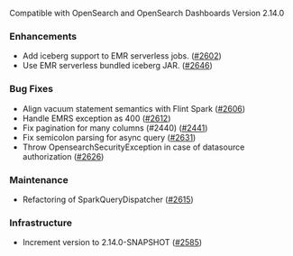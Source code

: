 Compatible with OpenSearch and OpenSearch Dashboards Version 2.14.0

### Enhancements
* Add iceberg support to EMR serverless jobs. ([#2602](https://github.com/opensearch-project/sql/pull/2602))
* Use EMR serverless bundled iceberg JAR. ([#2646](https://github.com/opensearch-project/sql/pull/2646))

### Bug Fixes
* Align vacuum statement semantics with Flint Spark ([#2606](https://github.com/opensearch-project/sql/pull/2606))
* Handle EMRS exception as 400 ([#2612](https://github.com/opensearch-project/sql/pull/2612))
* Fix pagination for many columns (#2440) ([#2441](https://github.com/opensearch-project/sql/pull/2441))
* Fix semicolon parsing for async query ([#2631](https://github.com/opensearch-project/sql/pull/2631))
* Throw OpensearchSecurityException in case of datasource authorization ([#2626](https://github.com/opensearch-project/sql/pull/2626))

### Maintenance
* Refactoring of SparkQueryDispatcher  ([#2615](https://github.com/opensearch-project/sql/pull/2615))

### Infrastructure
* Increment version to 2.14.0-SNAPSHOT ([#2585](https://github.com/opensearch-project/sql/pull/2585))